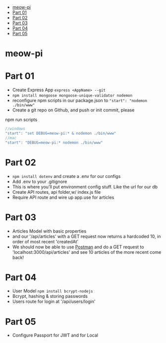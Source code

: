 <!-- TOC -->

* [meow-pi](#meow-pi)
* [Part 01](#part-01)
* [Part 02](#part-02)
* [Part 03](#part-03)
* [Part 04](#part-04)
* [Part 05](#part-05)

<!-- /TOC -->

# meow-pi

# Part 01

* Create Express App `express <AppName> --git`
* `npm install mongoose mongoose-unique-validator nodemon`
* reconfigure npm scripts in our package.json to `"start": "nodemon ./bin/www"`
* Create a git repo on Github, and push or init commit, please

npm run scripts

```js
//windows
"start": "set DEBUG=meow-pi:* & nodemon ./bin/www"
//mac
"start": "DEBUG=meow-pi:* nodemon ./bin/www"
```

# Part 02

* `npm install dotenv` and create a .env for our configs
* Add .env to your .gitignore
* This is where you'll put environment config stuff. Like the url for our db
* Create API routes, api folder,w/ index.js file
* Require API route and wire up app.use for articles

# Part 03

* Articles Model with basic properties
* and our '/api/articles' with a GET request now returns a hardcoded 10, in
  order of most recent 'createdAt'
* We should now be able to use [Postman](https://www.getpostman.com/) and do a
  GET request to 'localhost:3000/api/articles' and see 10 articles of the more
  recent come back!

# Part 04

* User Model `npm install bcrypt-nodejs`
* Bcrypt, hashing & storing passwords
* Users route for login at '/api/users/login'

# Part 05

* Configure Passport for JWT and for Local